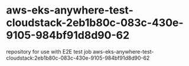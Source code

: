 # aws-eks-anywhere-test-cloudstack-2eb1b80c-083c-430e-9105-984bf91d8d90-62
repository for use with E2E test job aws-eks-anywhere-test-cloudstack:2eb1b80c-083c-430e-9105-984bf91d8d90-62
